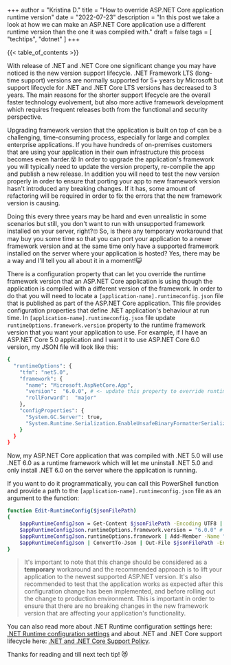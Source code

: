 +++
author = "Kristina D."
title = "How to override ASP.NET Core application runtime version"
date = "2022-07-23"
description = "In this post we take a look at how we can make an ASP.NET Core application use a different runtime version than the one it was compiled with."
draft = false
tags = [
    "techtips",
    "dotnet"
]
+++

{{< table_of_contents >}}

With release of .NET and .NET Core one significant change you may have noticed is the new version support lifecycle. .NET Framework LTS (long-time support) versions are normally supported for 5+ years by Microsoft but support lifecycle for .NET and .NET Core LTS versions has decreased to 3 years. The main reasons for the shorter support lifecycle are the overall faster technology evolvement, but also more active framework development which requires frequent releases both from the functional and security perspective.

Upgrading framework version that the application is built on top of can be a challenging, time-consuming process, especially for large and complex enterprise applications. If you have hundreds of on-premises customers that are using your application in their own infrastructure this process becomes even harder.😵 In order to upgrade the application\'s framework you will typically need to update the version property, re-compile the app and publish a new release. In addition you will need to test the new version properly in order to ensure that porting your app to new framework version hasn\'t introduced any breaking changes. If it has, some amount of refactoring will be required in order to fix the errors that the new framework version is causing.

Doing this every three years may be hard and even unrealistic in some scenarios but still, you don\'t want to run with unsupported framework installed on your server, right?🙄 So, is there any temporary workaround that may buy you some time so that you can port your application to a newer framework version and at the same time only have a supported framework installed on the server where your application is hosted? Yes, there may be a way and I\'ll tell you all about it in a moment!😺

There is a configuration property that can let you override the runtime framework version that an ASP.NET Core application is using though the application is compiled with a different version of the framework. In order to do that you will need to locate a ```[application-name].runtimeconfig.json``` file that is published as part of the ASP.NET Core application. This file provides configuration properties that define .NET application\'s behaviour at run time. In ```[application-name].runtimeconfig.json``` file update ```runtimeOptions.framework.version``` property to the runtime framework version that you want your application to use. For example, if I have an ASP.NET Core 5.0 application and I want it to use ASP.NET Core 6.0 version, my JSON file will look like this:

``` bash
{
  "runtimeOptions": {
    "tfm": "net5.0",
    "framework": {
      "name": "Microsoft.AspNetCore.App",
      "version":  "6.0.0", # <- update this property to override runtime framework version!
      "rollForward":  "major"
    },
    "configProperties": {
      "System.GC.Server": true,
      "System.Runtime.Serialization.EnableUnsafeBinaryFormatterSerialization": false
    }
  }
}
```

Now, my ASP.NET Core application that was compiled with .NET 5.0 will use .NET 6.0 as a runtime framework which will let me uninstall .NET 5.0 and only install .NET 6.0 on the server where the application is running.

If you want to do it programmatically, you can call this PowerShell function and provide a path to the ```[application-name].runtimeconfig.json``` file as an argument to the function:

``` bash
function Edit-RuntimeConfig($jsonFilePath)
{
    $appRuntimeConfigJson = Get-Content $jsonFilePath -Encoding UTF8 | ConvertFrom-Json
    $appRuntimeConfigJson.runtimeOptions.framework.version = "6.0.0" # this property can be updated with any other runtime framework version you may want to use
    $appRuntimeConfigJson.runtimeOptions.framework | Add-Member -Name "rollForward" -Value "major" -MemberType NoteProperty -Force
    $appRuntimeConfigJson | ConvertTo-Json | Out-File $jsonFilePath -Encoding UTF8
}
```

> It\'s important to note that this change should be considered as a **temporary** workaround and the recommended approach is to lift your application to the newest supported ASP.NET version. It\'s also recommended to test that the application works as expected after this configuration change has been implemented, and before rolling out the change to production environment. This is important in order to ensure that there are no breaking changes in the new framework version that are affecting your application\'s functionality.

You can also read more about .NET Runtime configuration settings here: [.NET Runtime configuration settings](https://docs.microsoft.com/en-us/dotnet/core/runtime-config/) and about .NET and .NET Core support lifecycle here: [.NET and .NET Core Support Policy](https://dotnet.microsoft.com/en-us/platform/support/policy/dotnet-core).

Thanks for reading and till next tech tip! 😻
